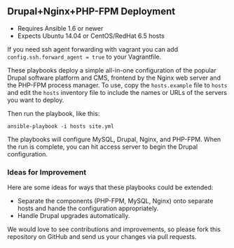 ## Drupal+Nginx+PHP-FPM Deployment

- Requires Ansible 1.6 or newer
- Expects Ubuntu 14.04 or CentOS/RedHat 6.5 hosts

If you need ssh agent forwarding with vagrant you can add
`config.ssh.forward_agent = true` to your Vagrantfile.

These playbooks deploy a simple all-in-one configuration of the popular
Drupal software platform and CMS, frontend by the Nginx web server and the
PHP-FPM process manager. To use, copy the `hosts.example` file to `hosts` and 
edit the `hosts` inventory file to include the names or URLs of the servers
you want to deploy.

Then run the playbook, like this:

	ansible-playbook -i hosts site.yml

The playbooks will configure MySQL, Drupal, Nginx, and PHP-FPM. When the run
is complete, you can hit access server to begin the Drupal configuration.

### Ideas for Improvement

Here are some ideas for ways that these playbooks could be extended:

- Separate the components (PHP-FPM, MySQL, Nginx) onto separate hosts and 
hande the configuration appropriately.
- Handle Drupal upgrades automatically.

We would love to see contributions and improvements, so please fork this
repository on GitHub and send us your changes via pull requests.
